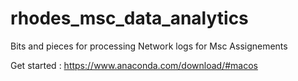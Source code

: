 # rhodes_msc_data_analytics
Bits and pieces for processing Network logs for Msc Assignements

Get started : https://www.anaconda.com/download/#macos
